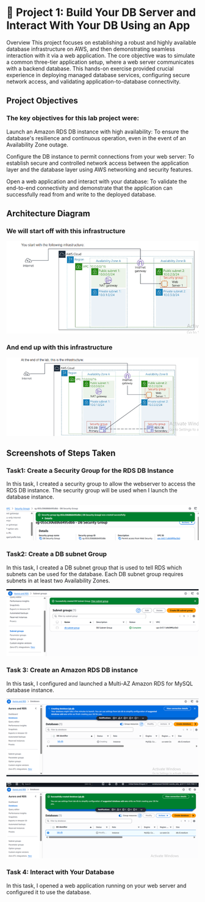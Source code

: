 # 📂 Project 1: Build Your DB Server and Interact With Your DB Using an App
Overview
This project focuses on establishing a robust and highly available database infrastructure on AWS, and then demonstrating seamless interaction with it via a web application. The core objective was to simulate a common three-tier application setup, where a web server communicates with a backend database. This hands-on exercise provided crucial experience in deploying managed database services, configuring secure network access, and validating application-to-database connectivity.

## Project Objectives
### The key objectives for this lab project were:

Launch an Amazon RDS DB instance with high availability: To ensure the database's resilience and continuous operation, even in the event of an Availability Zone outage.

Configure the DB instance to permit connections from your web server: To establish secure and controlled network access between the application layer and the database layer using AWS networking and security features.

Open a web application and interact with your database: To validate the end-to-end connectivity and demonstrate that the application can successfully read from and write to the deployed database.

## Architecture Diagram

### We will start off with this infrastructure

![image alt](https://github.com/Nndoza/AWS-re-start-Program/blob/43636a2b38a3eb54fd1cc84e98a7f11e17dd5ffa/Project%201%3A%20Database/Screenshot%202025-07-07%20205400.png)

### And end up with this infrastructure

![image alt](https://github.com/Nndoza/AWS-re-start-Program/blob/3cb67096aa158e1b85497f97d7d98958c8c6ac22/Project%201%3A%20Database/Screenshot%202025-07-07%20205416.png)

## Screenshots of Steps Taken

### Task1: Create a Security Group for the RDS DB Instance

In this task, I created a security group to allow the webserver to access the RDS DB instance. The security group will be used when I launch the database instance.

![image alt](https://github.com/Nndoza/AWS-re-start-Program/blob/42844ffd0204d9d7b81c0e01c620103fc79ddf24/Project%201%3A%20Database/Task%201.png)

### Task2: Create a DB subnet Group

In this task, I created a DB subnet group that is used to tell RDS which subnets can be used for the database. Each DB subnet group requires subnets in at least two Availability Zones.

![image alt](https://github.com/Nndoza/AWS-re-start-Program/blob/7fe945aa6ac045fc7a7a746a43dd947be04c2eb6/images/task%202.png)

### Task 3: Create an Amazon RDS DB instance

In this task, I configured and launched a Multi-AZ Amazon RDS for MySQL database instance.

![image alt](https://github.com/Nndoza/AWS-re-start-Program/blob/fdf0d735dc2c0b58bcd70b2b6f2de1835d3a0636/images/Task%203.png)

![image alt](https://github.com/Nndoza/AWS-re-start-Program/blob/8eca6bf5b0dae2ccb9162cdd0abed1581ef81759/Project%201%3A%20Database/complete%20task%203.png)

### Task 4: Interact with Your Database

In this task, I opened a web application running on your web server and configured it to use the database. 





